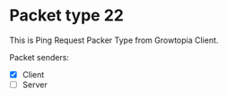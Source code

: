 # Packet type 22
This is Ping Request Packer Type from Growtopia Client.

Packet senders:
- [X] Client
- [ ] Server